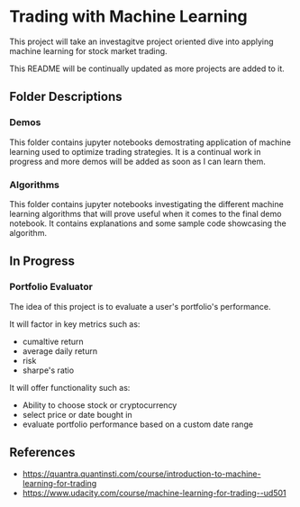 # Trading with Machine Learning
This project will take an investagitve project oriented dive into applying machine learning for stock market trading. 

This README will be continually updated as more projects are added to it.

## Folder Descriptions
### Demos
This folder contains jupyter notebooks demostrating application of machine learning used to optimize trading strategies. It is a continual work in progress and more demos will be added as soon as I can learn them.

### Algorithms
This folder contains jupyter notebooks investigating the different machine learning algorithms that will prove useful when it comes to the final demo notebook. It contains explanations and some sample code showcasing the algorithm.

## In Progress
### Portfolio Evaluator  

The idea of this project is to evaluate a user's portfolio's performance. 

It will factor in key metrics such as:
  - cumaltive return
  - average daily return
  - risk 
  - sharpe's ratio

It will offer functionality such as:
  - Ability to choose stock or cryptocurrency
  - select price or date bought in
  - evaluate portfolio performance based on a custom date range
  
## References
- https://quantra.quantinsti.com/course/introduction-to-machine-learning-for-trading
- https://www.udacity.com/course/machine-learning-for-trading--ud501
